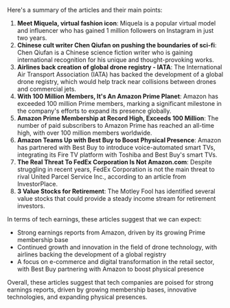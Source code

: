 Here's a summary of the articles and their main points:

1. **Meet Miquela, virtual fashion icon**: Miquela is a popular virtual model and influencer who has gained 1 million followers on Instagram in just two years.
2. **Chinese cult writer Chen Qiufan on pushing the boundaries of sci-fi**: Chen Qiufan is a Chinese science fiction writer who is gaining international recognition for his unique and thought-provoking works.
3. **Airlines back creation of global drone registry - IATA**: The International Air Transport Association (IATA) has backed the development of a global drone registry, which would help track near collisions between drones and commercial jets.
4. **With 100 Million Members, It's An Amazon Prime Planet**: Amazon has exceeded 100 million Prime members, marking a significant milestone in the company's efforts to expand its presence globally.
5. **Amazon Prime Membership at Record High, Exceeds 100 Million**: The number of paid subscribers to Amazon Prime has reached an all-time high, with over 100 million members worldwide.
6. **Amazon Teams Up with Best Buy to Boost Physical Presence**: Amazon has partnered with Best Buy to introduce voice-automated smart TVs, integrating its Fire TV platform with Toshiba and Best Buy's smart TVs.
7. **The Real Threat To FedEx Corporation Is Not Amazon.com**: Despite struggling in recent years, FedEx Corporation is not the main threat to rival United Parcel Service Inc., according to an article from InvestorPlace.
8. **3 Value Stocks for Retirement**: The Motley Fool has identified several value stocks that could provide a steady income stream for retirement investors.

In terms of tech earnings, these articles suggest that we can expect:

* Strong earnings reports from Amazon, driven by its growing Prime membership base
* Continued growth and innovation in the field of drone technology, with airlines backing the development of a global registry
* A focus on e-commerce and digital transformation in the retail sector, with Best Buy partnering with Amazon to boost physical presence

Overall, these articles suggest that tech companies are poised for strong earnings reports, driven by growing membership bases, innovative technologies, and expanding physical presences.